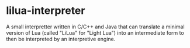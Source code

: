 # lilua-interpreter
A small interpretter written in C/C++ and Java that can translate a minimal version of Lua (called "LiLua" for "Light Lua") into an intermediate form to then be interpreted by an interpretive engine.
